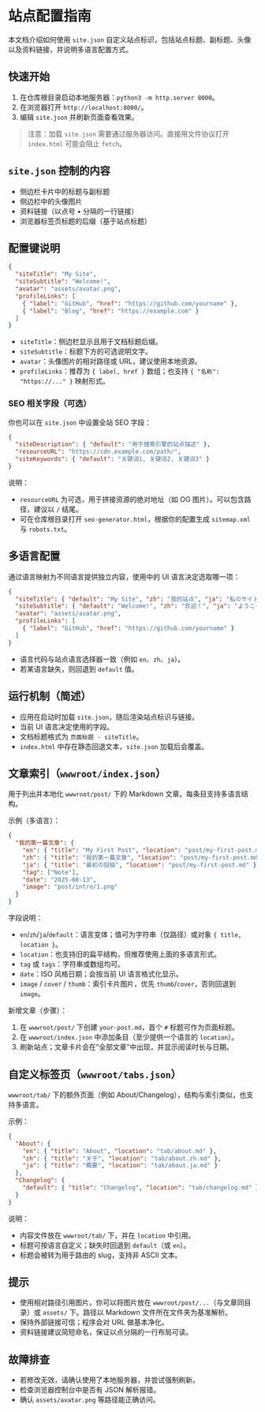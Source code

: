 # 站点配置指南

本文档介绍如何使用 `site.json` 自定义站点标识，包括站点标题、副标题、头像以及资料链接，并说明多语言配置方式。

## 快速开始

1. 在仓库根目录启动本地服务器：`python3 -m http.server 8000`。
2. 在浏览器打开 `http://localhost:8000/`。
3. 编辑 `site.json` 并刷新页面查看效果。

> 注意：加载 `site.json` 需要通过服务器访问。直接用文件协议打开 `index.html` 可能会阻止 `fetch`。

## `site.json` 控制的内容

- 侧边栏卡片中的标题与副标题
- 侧边栏中的头像图片
- 资料链接（以点号 • 分隔的一行链接）
- 浏览器标签页标题的后缀（基于站点标题）

## 配置键说明

```json
{
  "siteTitle": "My Site",
  "siteSubtitle": "Welcome!",
  "avatar": "assets/avatar.png",
  "profileLinks": [
    { "label": "GitHub", "href": "https://github.com/yourname" },
    { "label": "Blog", "href": "https://example.com" }
  ]
}
```

- `siteTitle`：侧边栏显示且用于文档标题后缀。
- `siteSubtitle`：标题下方的可选说明文字。
- `avatar`：头像图片的相对路径或 URL，建议使用本地资源。
- `profileLinks`：推荐为 `{ label, href }` 数组；也支持 `{ "名称": "https://..." }` 映射形式。

### SEO 相关字段（可选）
你也可以在 `site.json` 中设置全站 SEO 字段：

```json
{
  "siteDescription": { "default": "用于搜索引擎的站点描述" },
  "resourceURL": "https://cdn.example.com/path/",
  "siteKeywords": { "default": "关键词1, 关键词2, 关键词3" }
}
```

说明：
- `resourceURL` 为可选，用于拼接资源的绝对地址（如 OG 图片）。可以包含路径，建议以 `/` 结尾。
- 可在仓库根目录打开 `seo-generator.html`，根据你的配置生成 `sitemap.xml` 与 `robots.txt`。

## 多语言配置

通过语言映射为不同语言提供独立内容，使用中的 UI 语言决定选取哪一项：

```json
{
  "siteTitle": { "default": "My Site", "zh": "我的站点", "ja": "私のサイト" },
  "siteSubtitle": { "default": "Welcome!", "zh": "欢迎！", "ja": "ようこそ！" },
  "avatar": "assets/avatar.png",
  "profileLinks": [
    { "label": "GitHub", "href": "https://github.com/yourname" }
  ]
}
```

- 语言代码与站点语言选择器一致（例如 `en`、`zh`、`ja`）。
- 若某语言缺失，则回退到 `default` 值。

## 运行机制（简述）

- 应用在启动时加载 `site.json`，随后渲染站点标识与链接。
- 当前 UI 语言决定使用的字段。
- 文档标题格式为 `页面标题 · siteTitle`。
- `index.html` 中存在静态回退文本，`site.json` 加载后会覆盖。

## 文章索引（`wwwroot/index.json`）

用于列出并本地化 `wwwroot/post/` 下的 Markdown 文章。每条目支持多语言结构。

示例（多语言）：

```json
{
  "我的第一篇文章": {
    "en": { "title": "My First Post", "location": "post/my-first-post.md" },
    "zh": { "title": "我的第一篇文章", "location": "post/my-first-post.md" },
    "ja": { "title": "最初の投稿", "location": "post/my-first-post.md" },
    "tag": ["Note"],
    "date": "2025-08-13",
    "image": "post/intro/1.png"
  }
}
```

字段说明：
- `en`/`zh`/`ja`/`default`：语言变体；值可为字符串（仅路径）或对象 `{ title, location }`。
- `location`：也支持旧的扁平结构，但推荐使用上面的多语言形式。
- `tag` 或 `tags`：字符串或数组均可。
- `date`：ISO 风格日期；会按当前 UI 语言格式化显示。
- `image` / `cover` / `thumb`：索引卡片图片，优先 `thumb`/`cover`，否则回退到 `image`。

新增文章（步骤）：
1. 在 `wwwroot/post/` 下创建 `your-post.md`，首个 `#` 标题可作为页面标题。
2. 在 `wwwroot/index.json` 中添加条目（至少提供一个语言的 `location`）。
3. 刷新站点；文章卡片会在“全部文章”中出现，并显示阅读时长与日期。

## 自定义标签页（`wwwroot/tabs.json`）

`wwwroot/tab/` 下的额外页面（例如 About/Changelog），结构与索引类似，也支持多语言。

示例：

```json
{
  "About": {
    "en": { "title": "About", "location": "tab/about.md" },
    "zh": { "title": "关于", "location": "tab/about.zh.md" },
    "ja": { "title": "概要", "location": "tab/about.ja.md" }
  },
  "Changelog": {
    "default": { "title": "Changelog", "location": "tab/changelog.md" }
  }
}
```

说明：
- 内容文件放在 `wwwroot/tab/` 下，并在 `location` 中引用。
- 标题可按语言自定义；缺失时回退到 `default`（或 `en`）。
- 标题会被转为用于路由的 slug，支持非 ASCII 文本。

## 提示

- 使用相对路径引用图片。你可以将图片放在 `wwwroot/post/...`（与文章同目录）或 `assets/` 下。路径以 Markdown 文件所在文件夹为基准解析。
- 保持外部链接可信；程序会对 URL 做基本净化。
- 资料链接建议简短命名，保证以点分隔的一行布局可读。

## 故障排查

- 若修改无效，请确认使用了本地服务器，并尝试强制刷新。
- 检查浏览器控制台中是否有 JSON 解析报错。
- 确认 `assets/avatar.png` 等路径能正确访问。
